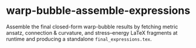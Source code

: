 # warp-bubble-assemble-expressions
Assemble the final closed-form warp-bubble results by fetching metric ansatz, connection &amp; curvature, and stress–energy LaTeX fragments at runtime and producing a standalone `final_expressions.tex`.
